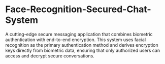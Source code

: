# Face-Recognition-Secured-Chat-System
A cutting-edge secure messaging application that combines biometric authentication with end-to-end encryption. This system uses facial recognition as the primary authentication method and derives encryption keys directly from biometric data, ensuring that only authorized users can access and decrypt secure conversations.
